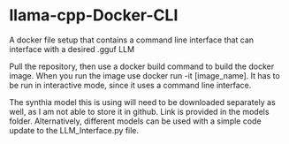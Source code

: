 # llama-cpp-Docker-CLI
A docker file setup that contains a command line interface that can interface with a desired .gguf LLM

Pull the repository, then use a docker build command to build the docker image.  When you run the image use docker run -it [image_name].  It has to be run in interactive mode, since it uses a command line interface.

The synthia model this is using will need to be downloaded separately as well, as I am not able to store it in github.  Link is provided in the models folder.  Alternatively, different models can be used with a simple code update to the LLM_Interface.py file.
